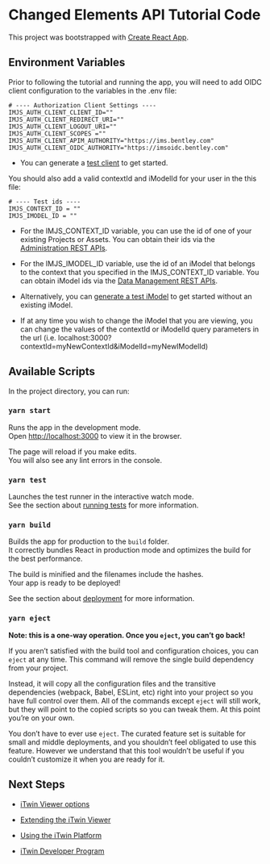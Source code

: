 # Changed Elements API Tutorial Code

This project was bootstrapped with [Create React App](https://github.com/facebook/create-react-app).

## Environment Variables

Prior to following the tutorial and running the app, you will need to add OIDC client configuration to the variables in the .env file:

```
# ---- Authorization Client Settings ----
IMJS_AUTH_CLIENT_CLIENT_ID=""
IMJS_AUTH_CLIENT_REDIRECT_URI=""
IMJS_AUTH_CLIENT_LOGOUT_URI=""
IMJS_AUTH_CLIENT_SCOPES =""
IMJS_AUTH_CLIENT_APIM_AUTHORITY="https://ims.bentley.com"
IMJS_AUTH_CLIENT_OIDC_AUTHORITY="https://imsoidc.bentley.com"
```

- You can generate a [test client](https://developer.bentley.com/tutorials/web-application-quick-start/#2-register-an-application) to get started.

You should also add a valid contextId and iModelId for your user in the this file:

```
# ---- Test ids ----
IMJS_CONTEXT_ID = ""
IMJS_IMODEL_ID = ""
```

- For the IMJS_CONTEXT_ID variable, you can use the id of one of your existing Projects or Assets. You can obtain their ids via the [Administration REST APIs](https://developer.bentley.com/api-groups/administration/api-reference/).

- For the IMJS_IMODEL_ID variable, use the id of an iModel that belongs to the context that you specified in the IMJS_CONTEXT_ID variable. You can obtain iModel ids via the [Data Management REST APIs](https://developer.bentley.com/api-groups/data-management/apis/imodels/operations/get-project-or-asset-imodels/).

- Alternatively, you can [generate a test iModel](https://developer.bentley.com/tutorials/web-application-quick-start/#3-create-an-imodel) to get started without an existing iModel.

- If at any time you wish to change the iModel that you are viewing, you can change the values of the contextId or iModelId query parameters in the url (i.e. localhost:3000?contextId=myNewContextId&iModelId=myNewIModelId)

## Available Scripts

In the project directory, you can run:

### `yarn start`

Runs the app in the development mode.\
Open [http://localhost:3000](http://localhost:3000) to view it in the browser.

The page will reload if you make edits.\
You will also see any lint errors in the console.

### `yarn test`

Launches the test runner in the interactive watch mode.\
See the section about [running tests](https://facebook.github.io/create-react-app/docs/running-tests) for more information.

### `yarn build`

Builds the app for production to the `build` folder.\
It correctly bundles React in production mode and optimizes the build for the best performance.

The build is minified and the filenames include the hashes.\
Your app is ready to be deployed!

See the section about [deployment](https://facebook.github.io/create-react-app/docs/deployment) for more information.

### `yarn eject`

**Note: this is a one-way operation. Once you `eject`, you can’t go back!**

If you aren’t satisfied with the build tool and configuration choices, you can `eject` at any time. This command will remove the single build dependency from your project.

Instead, it will copy all the configuration files and the transitive dependencies (webpack, Babel, ESLint, etc) right into your project so you have full control over them. All of the commands except `eject` will still work, but they will point to the copied scripts so you can tweak them. At this point you’re on your own.

You don’t have to ever use `eject`. The curated feature set is suitable for small and middle deployments, and you shouldn’t feel obligated to use this feature. However we understand that this tool wouldn’t be useful if you couldn’t customize it when you are ready for it.

## Next Steps

- [iTwin Viewer options](https://www.npmjs.com/package/@itwin/web-viewer-react)

- [Extending the iTwin Viewer](https://www.itwinjs.org/learning/tutorials/hello-world-viewer/)

- [Using the iTwin Platform](https://developer.bentley.com/)

- [iTwin Developer Program](https://www.youtube.com/playlist?list=PL6YCKeNfXXd_dXq4u9vtSFfsP3OTVcL8N)
